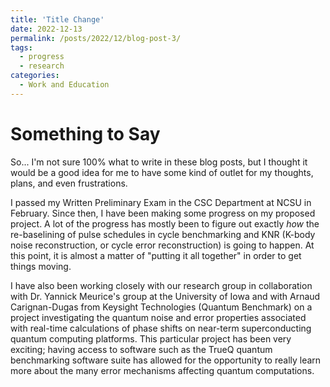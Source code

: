 ```yaml
---
title: 'Title Change'
date: 2022-12-13
permalink: /posts/2022/12/blog-post-3/
tags:
  - progress
  - research
categories:
  - Work and Education
---
```



Something to Say
======
So... I'm not sure 100% what to write in these blog posts, but I thought it would be a good idea for me to have some kind of outlet for my thoughts, plans, and even frustrations.

I passed my Written Preliminary Exam in the CSC Department at NCSU in February. Since then, I have been making some progress on my proposed project. A lot of the progress has mostly been to figure out exactly *how* the re-baselining of pulse schedules in cycle benchmarking and KNR (K-body noise reconstruction, or cycle error reconstruction) is going to happen. At this point, it is almost a matter of "putting it all together" in order to get things moving.

I have also been working closely with our research group in collaboration with Dr. Yannick Meurice's group at the University of Iowa and with Arnaud Carignan-Dugas from Keysight Technologies (Quantum Benchmark) on a project investigating the quantum noise and error properties associated with real-time calculations of phase shifts on near-term superconducting quantum computing platforms. This particular project has been very exciting; having access to software such as the TrueQ quantum benchmarking software suite has allowed for the opportunity to really learn more about the many error mechanisms affecting quantum computations. 